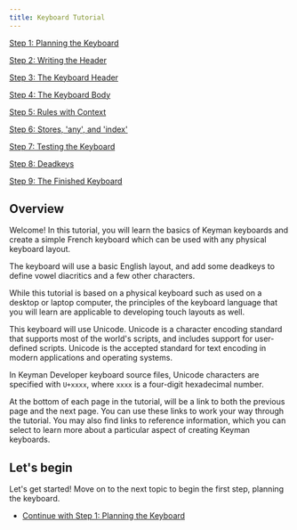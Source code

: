 ```yaml
---
title: Keyboard Tutorial
---
```


[Step 1: Planning the Keyboard](step-1)

[Step 2: Writing the Header](step-2)

[Step 3: The Keyboard Header](step-3)

[Step 4: The Keyboard Body](step-4)

[Step 5: Rules with Context](step-5)

[Step 6: Stores, 'any', and 'index'](step-6)

[Step 7: Testing the Keyboard](step-7)

[Step 8: Deadkeys](step-8)

[Step 9: The Finished Keyboard](step-9)

## Overview

Welcome! In this tutorial, you will learn the basics of Keyman keyboards
and create a simple French keyboard which can be used with any physical
keyboard layout.

The keyboard will use a basic English layout, and add some deadkeys to
define vowel diacritics and a few other characters.

While this tutorial is based on a physical keyboard such as used on a
desktop or laptop computer, the principles of the keyboard language that
you will learn are applicable to developing touch layouts as well.

This keyboard will use Unicode. Unicode is a character encoding standard
that supports most of the world's scripts, and includes support for
user-defined scripts. Unicode is the accepted standard for text encoding
in modern applications and operating systems.

In Keyman Developer keyboard source files, Unicode characters are
specified with `U+xxxx`, where `xxxx` is a four-digit hexadecimal
number.

At the bottom of each page in the tutorial, will be a link to both the
previous page and the next page. You can use these links to work your
way through the tutorial. You may also find links to reference
information, which you can select to learn more about a particular
aspect of creating Keyman keyboards.

## Let's begin

Let's get started! Move on to the next topic to begin the first step,
planning the keyboard.

-   [Continue with Step 1: Planning the Keyboard](step-1)